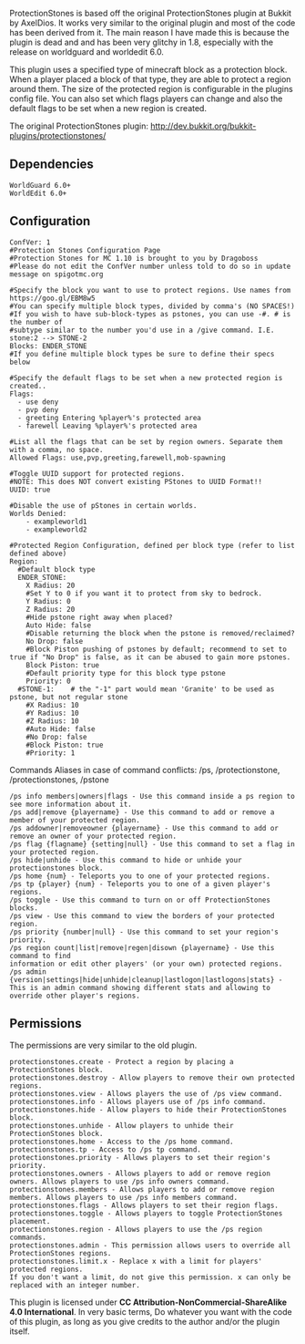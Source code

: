 ProtectionStones is based off the original ProtectionStones plugin at Bukkit by AxelDios. It works very similar to the original plugin and most of the code has been derived from it. The main reason I have made this is because the plugin is dead and and has been very glitchy in 1.8, especially with the release on worldguard and worldedit 6.0.

This plugin uses a specified type of minecraft block as a protection block. When a player placed a block of that type, they are able to protect a region around them. The size of the protected region is configurable in the plugins config file. You can also set which flags players can change and also the default flags to be set when a new region is created.

The original ProtectionStones plugin: http://dev.bukkit.org/bukkit-plugins/protectionstones/

**Dependencies**
-------------

    WorldGuard 6.0+
    WorldEdit 6.0+

**Configuration**
-------------

    ConfVer: 1
    #Protection Stones Configuration Page
    #Protection Stones for MC 1.10 is brought to you by Dragoboss
    #Please do not edit the ConfVer number unless told to do so in update message on spigotmc.org
    
    #Specify the block you want to use to protect regions. Use names from https://goo.gl/EBM8w5
    #You can specify multiple block types, divided by comma's (NO SPACES!)
    #If you wish to have sub-block-types as pstones, you can use -#. # is the number of
    #subtype similar to the number you'd use in a /give command. I.E. stone:2 --> STONE-2
    Blocks: ENDER_STONE
    #If you define multiple block types be sure to define their specs below
    
    #Specify the default flags to be set when a new protected region is created..
    Flags:
      - use deny
      - pvp deny
      - greeting Entering %player%'s protected area
      - farewell Leaving %player%'s protected area
    
    #List all the flags that can be set by region owners. Separate them with a comma, no space.
    Allowed Flags: use,pvp,greeting,farewell,mob-spawning
    
    #Toggle UUID support for protected regions.
    #NOTE: This does NOT convert existing PStones to UUID Format!!
    UUID: true
    
    #Disable the use of pStones in certain worlds.
    Worlds Denied:
        - exampleworld1
        - exampleworld2
    
    #Protected Region Configuration, defined per block type (refer to list defined above)
    Region:
      #Default block type
      ENDER_STONE:
        X Radius: 20
        #Set Y to 0 if you want it to protect from sky to bedrock.
        Y Radius: 0
        Z Radius: 20
        #Hide pstone right away when placed?
        Auto Hide: false
        #Disable returning the block when the pstone is removed/reclaimed?
        No Drop: false
        #Block Piston pushing of pstones by default; recommend to set to true if "No Drop" is false, as it can be abused to gain more pstones.
        Block Piston: true
        #Default priority type for this block type pstone
        Priority: 0
      #STONE-1:    # the "-1" part would mean 'Granite' to be used as pstone, but not regular stone
        #X Radius: 10
        #Y Radius: 10
        #Z Radius: 10
        #Auto Hide: false
        #No Drop: false
        #Block Piston: true
        #Priority: 1

Commands
Aliases in case of command conflicts: /ps, /protectionstone, /protectionstones, /pstone

    /ps info members|owners|flags - Use this command inside a ps region to see more information about it.
    /ps add|remove {playername} - Use this command to add or remove a member of your protected region.
    /ps addowner|removeowner {playername} - Use this command to add or remove an owner of your protected region.
    /ps flag {flagname} {setting|null} - Use this command to set a flag in your protected region.
    /ps hide|unhide - Use this command to hide or unhide your protectionstones block.
    /ps home {num} - Teleports you to one of your protected regions.
    /ps tp {player} {num} - Teleports you to one of a given player's regions.
    /ps toggle - Use this command to turn on or off ProtectionStones blocks.
    /ps view - Use this command to view the borders of your protected region.
    /ps priority {number|null} - Use this command to set your region's priority.
    /ps region count|list|remove|regen|disown {playername} - Use this command to find
    information or edit other players' (or your own) protected regions.
    /ps admin {version|settings|hide|unhide|cleanup|lastlogon|lastlogons|stats} - This is an admin command showing different stats and allowing to override other player's regions.

**Permissions**
-----------

The permissions are very similar to the old plugin.

    protectionstones.create - Protect a region by placing a ProtectionStones block.
    protectionstones.destroy - Allow players to remove their own protected regions.
    protectionstones.view - Allows players the use of /ps view command.
    protectionstones.info - Allows players use of /ps info command.
    protectionstones.hide - Allow players to hide their ProtectionStones block.
    protectionstones.unhide - Allow players to unhide their ProtectionStones block.
    protectionstones.home - Access to the /ps home command.
    protectionstones.tp - Access to /ps tp command.
    protectionstones.priority - Allows players to set their region's priority.
    protectionstones.owners - Allows players to add or remove region owners. Allows players to use /ps info owners command.
    protectionstones.members - Allows players to add or remove region members. Allows players to use /ps info members command.
    protectionstones.flags - Allows players to set their region flags.
    protectionstones.toggle - Allows players to toggle ProtectionStones placement.
    protectionstones.region - Allows players to use the /ps region commands.
    protectionstones.admin - This permission allows users to override all ProtectionStones regions.
    protectionstones.limit.x - Replace x with a limit for players' protected regions.
    If you don't want a limit, do not give this permission. x can only be replaced with an integer number.

This plugin is licensed under **CC Attribution-NonCommercial-ShareAlike 4.0 International**. In very basic terms, Do whatever you want with the code of this plugin, as long as you give credits to the author and/or the plugin itself.
